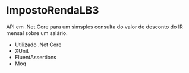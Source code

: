 # ImpostoRendaLB3

API em .Net Core para um simsples consulta do valor de desconto do IR mensal sobre um salário.

  - Utilizado .Net Core
  - XUnit
  - FluentAssertions
  - Moq

